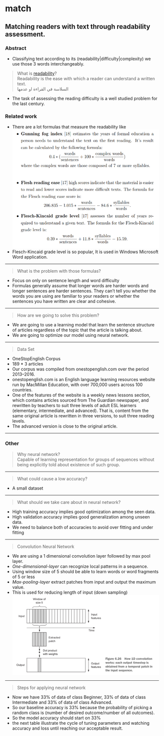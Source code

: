 # match
## Matching readers with text through readability assessment.
### Abstract
* Classifying text according to its (readability|difficulty|complexity) we use those 3 words interchangeably.
> What is [readability](https://en.wikipedia.org/wiki/Readability)? <br>
> Readability is the ease with which a reader can understand a written text.<br>
> السلاسة في القراءة او عدمها 
* The task of assessing the reading difficulty is a well studied problem for the last century.
### Related work
* There are a lot formulas that measure the readability like
![x](docs/formulaes.png)
* Flesch-Kincaid grade level is so popular, It is used in Windows Microsoft Word application.
---
> What is the problem with those formulas? <br>
* Focus on only on sentence length and word difficulty 
* Formulas generally assume that longer words are harder words and longer sentences are harder sentences. They can’t tell you whether the words you are using are familiar to your readers or whether the sentences you have written are clear and cohesive.
---
> How are we going to solve this problem?
* We are going to use a learning model that learn the sentence structure of articles regardless of the topic that the article is talking about.
* We are going to optimize our model using neural network.
---
> Data Set
* OneStopEnglish Corpus
* 189 * 3 articles
* Our corpus was compiled from onestopenglish.com over the period 2013–2016.
* onestopenglish.com is an English language learning resources website run by MacMillan Education, with over 700,000 users across 100 countries. 
* One of the features of the website is a weekly news lessons section, which contains articles sourced from The Guardian newspaper, and rewritten by teachers to suit three levels of adult ESL learners (elementary, intermediate, and advanced). That is, content from the same original article is rewritten in three versions, to suit three reading levels. 
* The advanced version is close to the original article.
___
### Other
> Why neural network? <br>
> Capable of learning representation for groups of sequences without being explicitly told about existence of such group.
___
> What could cause a low accuracy? 
* A small dataset
___
> What should we take care about in neural network?
* High training accuracy implies good optimization among the seen data.
* High validation accuracy implies good generalization among unseen data.
* We need to balance both of accuracies to avoid over fitting and under fitting
---
> Convolution Neural Network
* We are using a 1 dimensional convolution layer followed by max pool layer.
* *One-dimensional-layer* can recognize local patterns in a sequence.
* Using window size of 5 should be able to learn words or word fragments of 5 or less
* *Max-pooling-layer* extract patches from input and output the maximum value.
* This is used for reducing length of input (down sampling)
![_](docs/conv.png)
---
> Steps for applying neural network
* Now we have 33% of data of class Beginner, 33% of data of class Intermediate and 33% of data of class Advanced.
* So our baseline accuracy is 33% because the probability of picking a random class is (number of desired outcome/number of all outcomes).
* So the model accuracy should start on 33%
* the next table illustrate the cycle of tuning parameters and watching accuracy and loss until reaching our acceptable result.
